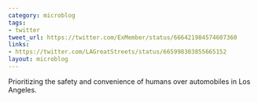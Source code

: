 ```yaml
---
category: microblog
tags:
- twitter
tweet_url: https://twitter.com/ExMember/status/666421984574607360
links:
- https://twitter.com/LAGreatStreets/status/665998303855665152
layout: microblog
---
```

Prioritizing the safety and convenience of humans over automobiles in Los Angeles.
